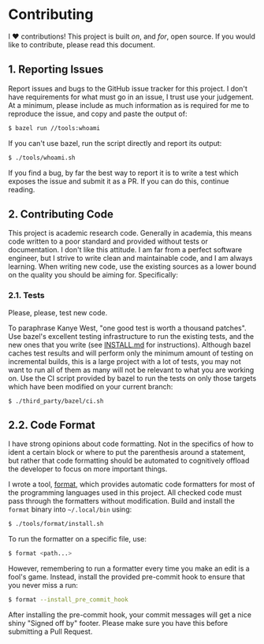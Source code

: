 # Contributing

I ❤️ contributions! This project is built *on*, and *for*, open source. If you
would like to contribute, please read this document.


## 1. Reporting Issues

Report issues and bugs to the GitHub issue tracker for this project. I don't
have requirements for what must go in an issue, I trust use your judgement. At a
minimum, please include as much information as is required for me to reproduce
the issue, and copy and paste the output of:

```sh
$ bazel run //tools:whoami
```

If you can't use bazel, run the script directly and report its output:

```sh
$ ./tools/whoami.sh
```

If you find a bug, by far the best way to report it is to write a test which
exposes the issue and submit it as a PR. If you can do this, continue reading.


## 2. Contributing Code

This project is academic research code. Generally in academia, this means code
written to a poor standard and provided without tests or documentation. I don't
like this attitude. I am far from a perfect software engineer, but I strive to
write clean and maintainable code, and I am always learning. When writing new
code, use the existing sources as a lower bound on the quality you should be
aiming for. Specifically:


### 2.1. Tests

Please, please, test new code.

To paraphrase Kanye West, "one good test is worth a thousand patches". Use
bazel's excellent testing infrastructure to run the existing tests, and the new
ones that you write (see [INSTALL.md](/INSTALL.md) for instructions). Although
bazel caches test results and will perform only the minimum amount of testing on
incremental builds, this is a large project with a lot of tests, you may not
want to run all of them as many will not be relevant to what you are working on.
Use the CI script provided by bazel to run the tests on only those targets which
have been modified on your current branch:

```
$ ./third_party/bazel/ci.sh
```


## 2.2. Code Format

I have strong opinions about code formatting. Not in the specifics of how to
ident a certain block or where to put the parenthesis around a statement, but
rather that code formatting should be automated to cognitively offload the
developer to focus on more important things.

I wrote a tool, [format](https://github.com/ChrisCummins/format), which provides
automatic code formatters for most of the programming languages used in this
project. All checked code must pass through the formatters without modification.
Build and install the `format` binary into `~/.local/bin` using:

```sh
$ ./tools/format/install.sh
```

To run the formatter on a specific file, use:

``` sh
$ format <path...>
```

However, remembering to run a formatter every time you make an edit is a fool's
game. Instead, install the provided pre-commit hook to ensure that you never
miss a run:

```sh
$ format --install_pre_commit_hook
```

After installing the pre-commit hook, your commit messages will get a nice
shiny "Signed off by" footer. Please make sure you have this before submitting
a Pull Request.
